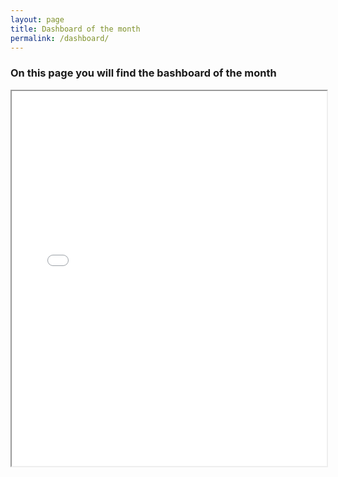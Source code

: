 ```yaml
---
layout: page
title: Dashboard of the month
permalink: /dashboard/
---
```


### On this page you will find the bashboard of the month

<iframe src="assets/choropleth_map.html" width="100%" height="600px"></iframe>


